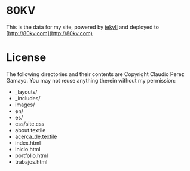 # 80KV

This is the data for my site, powered by [jekyll](http://github.com/mojombo/jekyll/tree/master) and deployed to [http://80kv.com](http://80kv.com)

# License

The following directories and their contents are Copyright Claudio Perez Gamayo. You may not reuse anything therein without my permission:

* _layouts/
* _includes/
* images/
* en/
* es/
* css/site.css
* about.textile
* acerca_de.textile
* index.html
* inicio.html
* portfolio.html
* trabajos.html
